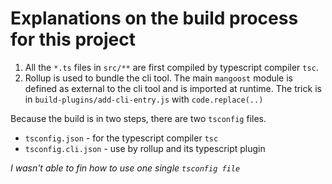 # Explanations on the build process for this project

1. All the `*.ts` files in `src/**` are first compiled by typescript compiler `tsc`.
2. Rollup is used to bundle the cli tool. The main `mangoost` module is defined as external to the cli tool and is imported at runtime. The trick is in `build-plugins/add-cli-entry.js` with `code.replace(..)`

Because the build is in two steps, there are two `tsconfig` files. 
- `tsconfig.json` - for the typescript compiler `tsc`
- `tsconfig.cli.json` - use by rollup and its typescript plugin

_I wasn't able to fin how to use one single `tsconfig file`_
